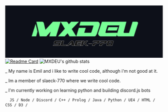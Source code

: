 ![Design and Development](https://github.com/MXDEU/MXDEU/blob/main/bannerneu.png)
[![Readme Card](https://github-readme-stats.vercel.app/api/pin/?username=anuraghazra&repo=github-readme-stats&bg_color=0d1019&icon_color=79ff97&&title_color=79ff97&text_color=ffffff&hide_border=true)](https://github.com/MXDEU/MXDEU)
![MXDEU's github stats](https://github-readme-stats.vercel.app/api?username=MXDEU&show_icons=true&hide=contribs,issues&hide_border=true&bg_color=0d1019&icon_color=79ff97&&title_color=79ff97&text_color=ffffff&custom_title=My%20Stats:&count_private=true)

_  My name is Emil and i like to write cool code, although i'm not good at it.

_  Im a member of slaeck-770 where we write cool code.

_  I'm currently working on learning python and building discord.js bots
      
      JS / Node / Discord / C++ / Prolog / Java / Python / UE4 / HTML / CSS / D3 /

